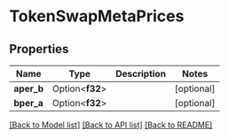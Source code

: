 # TokenSwapMetaPrices

## Properties

Name | Type | Description | Notes
------------ | ------------- | ------------- | -------------
**aper_b** | Option<**f32**> |  | [optional]
**bper_a** | Option<**f32**> |  | [optional]

[[Back to Model list]](../solanabeach_api.wiki/Home.md#documentation-for-models) [[Back to API list]](../solanabeach_api.wiki/Home.md#documentation-for-api-endpoints) [[Back to README]](../solanabeach_api.wiki/Home.md)


